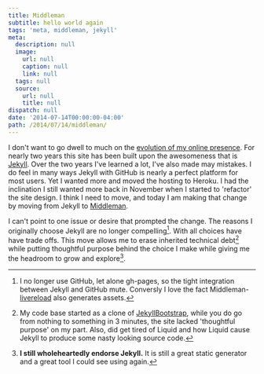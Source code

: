 ```yaml
---
title: Middleman
subtitle: hello world again
tags: 'meta, middleman, jekyll'
meta:
  description: null
  image:
    url: null
    caption: null
    link: null
  tags: null
  source:
    url: null
    title: null
dispatch: null
date: '2014-07-14T00:00:00-04:00'
path: /2014/07/14/middleman/
---
```


I don't want to go dwell to much on the [evolution of my online presence][history]. For nearly two years this site has been built upon the awesomeness that is [Jekyll][jk]. Over the two years I've learned a lot, I've also made may mistakes. I do feel in many ways Jekyll with GitHub is nearly a perfect platform for most users. Yet I wanted more and moved the hosting to Heroku. I had the inclination I still wanted more back in November when I started to 'refactor' the site design. I think I need to move, and today I am making that change by moving from Jekyll to [Middleman][mm].

I can't point to one issue or desire that prompted the change. The reasons I originally choose Jekyll are no longer compelling[^1]. With all choices have have trade offs. This move allows me to erase inherited technical debt[^2] while putting thoughtful purpose behind the choice I make while giving me the headroom to grow and explore[^3].



[^1]: I no longer use GitHub, let alone gh-pages, so the tight integration between Jekyll and GitHub mute. Conversly I love the fact Middleman-[livereload][lr] also generates assets.
[^2]: My code base started as a clone of [JekyllBootstrap][bootstrap], while you do go from nothing to something in 3 minutes, the site lacked 'thoughtful purpose' on my part. Also, did get tired of Liquid and how Liquid cause Jekyll to produce some nasty looking source code.
[^3]: **I still wholeheartedly endorse Jekyll.** It is still a great static generator and a great tool I could see using again.



[history]: /about/history
[jk]: http://jekyllrb.com/
[mm]: http://middlemanapp.com/ "makes developing websites simple"
[lr]: https://github.com/middleman/middleman-livereload
[bootstrap]: http://jekyllbootstrap.com/

